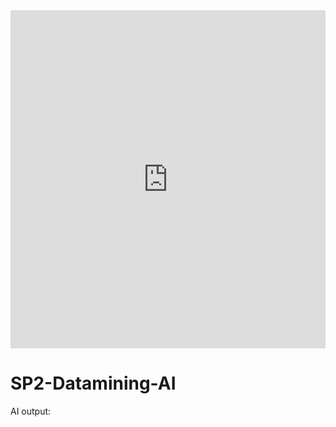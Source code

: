 <iframe title="TAB1" width="100%" height="541.25" src="https://app.fabric.microsoft.com/reportEmbed?reportId=a70e6e98-d2ec-4cbe-bfb8-0706a4f7bf0b&autoAuth=true&ctid=45f26ee5-f134-439e-bc93-e6c7e33d61c2" frameborder="0" allowFullScreen="true"></iframe>  
  <div class="container">
    <h1>SP2-Datamining-AI</h1>
  </div>
  
  <div>AI output: <div id="output"></div> </div>
